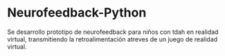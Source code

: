 # Neurofeedback-Python
Se desarrollo prototipo de neurofeedback para niños con tdah en realidad virtual, transmitiendo la retroalimentación atreves de un juego de realidad virtual.
